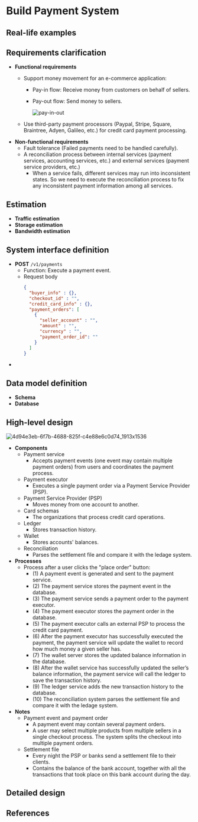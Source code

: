 # Build Payment System

## Real-life examples

## Requirements clarification
- **Functional requirements**
   - Support money movement for an e-commerce application:
      - Pay-in flow: Receive money from customers on behalf of sellers.
      - Pay-out flow: Send money to sellers.

        ![pay-in-out](https://user-images.githubusercontent.com/8989447/188941477-5734acbe-5aba-4820-a252-990291c5fa3c.png)

   - Use third-party payment processors (Paypal, Stripe, Square, Braintree, Adyen, Galileo, etc.) for credit card payment processing.
- **Non-functional requirements**
   - Fault tolerance (Failed payments need to be handled carefully).
   - A reconciliation process between internal services (payment services, accounting services, etc.) and external services (payment service providers, etc.)
      - When a service fails, different services may run into inconsistent states. So we need to execute the reconciliation process to fix any inconsistent payment information among all services.

## Estimation
- **Traffic estimation**
- **Storage estimation**
- **Bandwidth estimation**

## System interface definition
- **POST** `/v1/payments`
   - Function: Execute a payment event.
   - Request body
     ```json
     {
       "buyer_info" : {},
       "checkout_id" : "",
       "credit_card_info" : {},
       "payment_orders": [
         {
           "seller_account" : "",
           "amount" : "",
           "currency" : "",
           "payment_order_id": ""
         }
       ]
     }
     ```
- 

## Data model definition
- **Schema**
- **Database**

## High-level design

![4d94e3eb-6f7b-4688-825f-c4e88e6c0d74_1913x1536](https://user-images.githubusercontent.com/8989447/188942625-263b3312-0d2d-4111-adc0-e3d8a4040cf8.jpeg)

- **Components**
   - Payment service
      - Accepts payment events (one event may contain multiple payment orders) from users and coordinates the payment process.
   - Payment executor
      - Executes a single payment order via a Payment Service Provider (PSP).
   - Payment Service Provider (PSP)
      - Moves money from one account to another.
   - Card schemas
      - The organizations that process credit card operations.
   - Ledger
      - Stores transaction history.
   - Wallet
      - Stores accounts' balances.
   - Reconciliation
      - Parses the settlement file and compare it with the ledage system.
- **Processes**
   - Process after a user clicks the "place order" button:
      - (1) A payment event is generated and sent to the payment service.
      - (2) The payment service stores the payment event in the database.
      - (3) The payment service sends a payment order to the payment executor.
      - (4) The payment executor stores the payment order in the database.
      - (5) The payment executor calls an external PSP to process the credit card payment.
      - (6) After the payment executor has successfully executed the payment, the payment service will update the wallet to record how much money a given seller has.
      - (7) The wallet server stores the updated balance information in the database.
      - (8) After the wallet service has successfully updated the seller’s balance information, the payment service will call the ledger to save the transaction history.
      - (9) The ledger service adds the new transaction history to the database.
      - (10) The reconciliation system parses the settlement file and compare it with the ledage system.
- **Notes**
   - Payment event and payment order
      - A payment event may contain several payment orders.
      - A user may select multiple products from multiple sellers in a single checkout process. The system splits the checkout into multiple payment orders.
   - Settlement file
      - Every night the PSP or banks send a settlement file to their clients.
      - Contains the balance of the bank account, together with all the transactions that took place on this bank account during the day.


## Detailed design

## References
